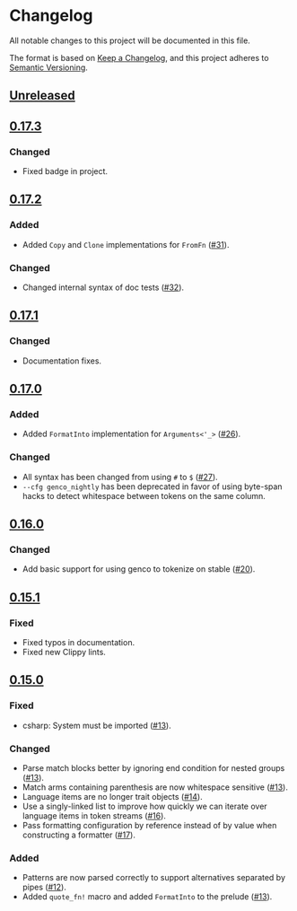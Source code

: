 # Changelog

All notable changes to this project will be documented in this file.

The format is based on [Keep a Changelog](https://keepachangelog.com/en/1.0.0/),
and this project adheres to [Semantic Versioning](https://semver.org/spec/v2.0.0.html).

## [Unreleased]

[Unreleased]: https://github.com/udoprog/genco/compare/0.17.3...master

## [0.17.3]

### Changed
* Fixed badge in project.

[0.17.3]: https://github.com/udoprog/genco/compare/0.17.2...0.17.3

## [0.17.2]

### Added
* Added `Copy` and `Clone` implementations for `FromFn` ([#31]).

### Changed
* Changed internal syntax of doc tests ([#32]).

[#31]: https://github.com/udoprog/genco/issues/31
[#32]: https://github.com/udoprog/genco/issues/32
[0.17.2]: https://github.com/udoprog/genco/compare/0.17.1...0.17.2

## [0.17.1]
### Changed
* Documentation fixes.

[0.17.1]: https://github.com/udoprog/genco/compare/0.17.0...0.17.1
## [0.17.0]

### Added
* Added `FormatInto` implementation for `Arguments<'_>` ([#26]).

### Changed
* All syntax has been changed from using `#` to `$` ([#27]).
* `--cfg genco_nightly` has been deprecated in favor of using byte-span hacks to
  detect whitespace between tokens on the same column.

[#26]: https://github.com/udoprog/genco/issues/26
[#27]: https://github.com/udoprog/genco/issues/27
[0.17.0]: https://github.com/udoprog/genco/compare/0.16.0...0.17.0

## [0.16.0]

### Changed
* Add basic support for using genco to tokenize on stable ([#20]).

## [0.15.1]

### Fixed
* Fixed typos in documentation.
* Fixed new Clippy lints.

## [0.15.0]

### Fixed
* csharp: System must be imported ([#13]).

### Changed
* Parse match blocks better by ignoring end condition for nested groups ([#13]).
* Match arms containing parenthesis are now whitespace sensitive ([#13]).
* Language items are no longer trait objects ([#14]).
* Use a singly-linked list to improve how quickly we can iterate over language items in token streams ([#16]).
* Pass formatting configuration by reference instead of by value when constructing a formatter ([#17]).

### Added
* Patterns are now parsed correctly to support alternatives separated by pipes ([#12]).
* Added `quote_fn!` macro and added `FormatInto` to the prelude ([#13]).

[#17]: https://github.com/udoprog/genco/issues/17
[#16]: https://github.com/udoprog/genco/issues/16
[#14]: https://github.com/udoprog/genco/issues/14
[#13]: https://github.com/udoprog/genco/issues/13
[#12]: https://github.com/udoprog/genco/issues/12
[#20]: https://github.com/udoprog/genco/issues/20

[0.16.0]: https://github.com/udoprog/genco/compare/0.15.0...0.16.0
[0.15.0]: https://github.com/udoprog/genco/compare/0.14.2...0.15.0
[0.15.1]: https://github.com/udoprog/genco/compare/0.15.0...0.15.1
[0.16.0]: https://github.com/udoprog/genco/compare/0.15.1...0.16.0
